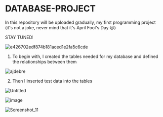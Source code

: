 # DATABASE-PROJECT
In this repository will be uploaded gradually, my first programming project (it's not a joke, never mind that it's April Fool's Day :smiley:)

STAY TUNED!

![e426702edf874b181aced1e2fa5c6cde](https://user-images.githubusercontent.com/101529092/229294245-f332e772-d0e7-4bca-ac3f-18d3d4a46514.gif)

1. To begin with, I created the tables needed for my database and defined the relationships between them



![ajdebre](https://user-images.githubusercontent.com/101529092/236326284-9a24807d-d6c8-4531-a04e-bba4c9f7d242.png)

2. Then I inserted test data into the tables

![Untitled](https://github.com/Stefan1354/DATABASE-PROJECT/assets/101529092/7bd852fc-82e9-41bd-b1c4-da6dec38f5d3)

![image](https://github.com/Stefan1354/DATABASE-PROJECT/assets/101529092/f0e2c81b-47b7-4da4-a7fb-c25e6e63b34d)

![Screenshot_11](https://github.com/Stefan1354/DATABASE-PROJECT/assets/101529092/e2ea5bde-d007-41a2-af86-e7d5ce21cb23)



